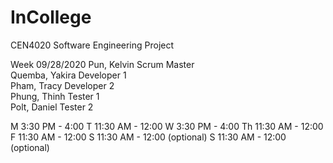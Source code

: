 # InCollege
CEN4020 Software Engineering Project

Week 09/28/2020 
Pun, Kelvin      Scrum Master  
Quemba, Yakira   Developer 1  
Pham, Tracy      Developer 2  
Phung, Thinh     Tester 1  
Polt, Daniel     Tester 2  

M    3:30 PM - 4:00 
T     11:30 AM - 12:00 
W    3:30 PM - 4:00 
Th   11:30 AM - 12:00
F     11:30 AM - 12:00
S     11:30 AM - 12:00 (optional)
S     11:30 AM - 12:00 (optional)
